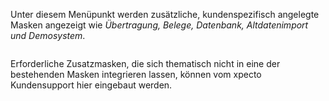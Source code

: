 <!DOCTYPE html>
<html>
<head>
<meta charset="utf-8">
<meta name="viewport" content="width=device-width, initial-scale=1.0">
<title>100_Zusatzfunktionen.md</title>
<link rel="stylesheet" href="https://stackedit.io/res-min/themes/base.css" />
<script type="text/javascript" src="https://cdn.mathjax.org/mathjax/latest/MathJax.js?config=TeX-AMS_HTML"></script>
</head>
<body><div class="container"><p>Unter diesem Menüpunkt werden zusätzliche, kundenspezifisch angelegte Masken angezeigt wie <em>Übertragung, Belege, Datenbank, Altdatenimport und Demosystem</em>.</p>

<p><img src="http://xpecto.github.io/docs/img/img_1461932716072.png" alt="" title=""></p>

<p>Erforderliche Zusatzmasken, die sich thematisch nicht in eine der bestehenden Masken integrieren lassen, können vom xpecto Kundensupport hier eingebaut werden.</p></div></body>
</html>